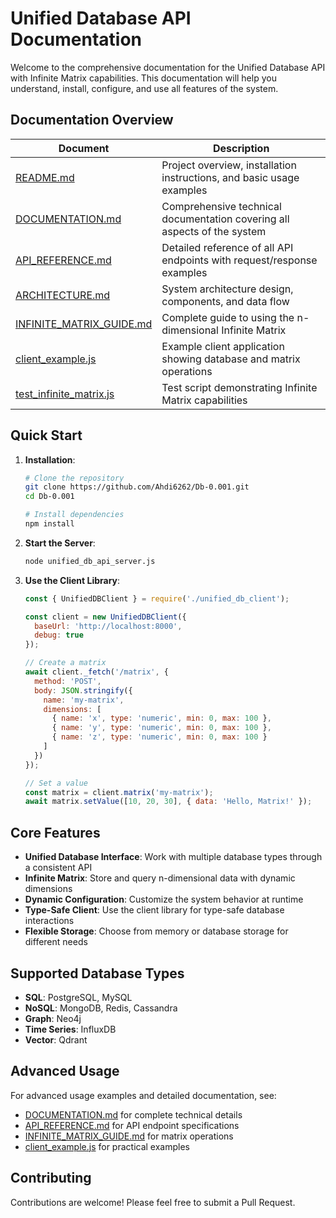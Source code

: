 # Unified Database API Documentation

Welcome to the comprehensive documentation for the Unified Database API with Infinite Matrix capabilities. This documentation will help you understand, install, configure, and use all features of the system.

## Documentation Overview

| Document | Description |
|----------|-------------|
| [README.md](README.md) | Project overview, installation instructions, and basic usage examples |
| [DOCUMENTATION.md](DOCUMENTATION.md) | Comprehensive technical documentation covering all aspects of the system |
| [API_REFERENCE.md](API_REFERENCE.md) | Detailed reference of all API endpoints with request/response examples |
| [ARCHITECTURE.md](ARCHITECTURE.md) | System architecture design, components, and data flow |
| [INFINITE_MATRIX_GUIDE.md](INFINITE_MATRIX_GUIDE.md) | Complete guide to using the n-dimensional Infinite Matrix |
| [client_example.js](client_example.js) | Example client application showing database and matrix operations |
| [test_infinite_matrix.js](test_infinite_matrix.js) | Test script demonstrating Infinite Matrix capabilities |

## Quick Start

1. **Installation**: 
   ```bash
   # Clone the repository
   git clone https://github.com/Ahdi6262/Db-0.001.git
   cd Db-0.001
   
   # Install dependencies
   npm install
   ```

2. **Start the Server**:
   ```bash
   node unified_db_api_server.js
   ```

3. **Use the Client Library**:
   ```javascript
   const { UnifiedDBClient } = require('./unified_db_client');
   
   const client = new UnifiedDBClient({
     baseUrl: 'http://localhost:8000',
     debug: true
   });
   
   // Create a matrix
   await client._fetch('/matrix', {
     method: 'POST',
     body: JSON.stringify({
       name: 'my-matrix',
       dimensions: [
         { name: 'x', type: 'numeric', min: 0, max: 100 },
         { name: 'y', type: 'numeric', min: 0, max: 100 },
         { name: 'z', type: 'numeric', min: 0, max: 100 }
       ]
     })
   });
   
   // Set a value
   const matrix = client.matrix('my-matrix');
   await matrix.setValue([10, 20, 30], { data: 'Hello, Matrix!' });
   ```

## Core Features

- **Unified Database Interface**: Work with multiple database types through a consistent API
- **Infinite Matrix**: Store and query n-dimensional data with dynamic dimensions
- **Dynamic Configuration**: Customize the system behavior at runtime
- **Type-Safe Client**: Use the client library for type-safe database interactions
- **Flexible Storage**: Choose from memory or database storage for different needs

## Supported Database Types

- **SQL**: PostgreSQL, MySQL
- **NoSQL**: MongoDB, Redis, Cassandra
- **Graph**: Neo4j
- **Time Series**: InfluxDB
- **Vector**: Qdrant

## Advanced Usage

For advanced usage examples and detailed documentation, see:

- [DOCUMENTATION.md](DOCUMENTATION.md) for complete technical details
- [API_REFERENCE.md](API_REFERENCE.md) for API endpoint specifications
- [INFINITE_MATRIX_GUIDE.md](INFINITE_MATRIX_GUIDE.md) for matrix operations
- [client_example.js](client_example.js) for practical examples

## Contributing

Contributions are welcome! Please feel free to submit a Pull Request.